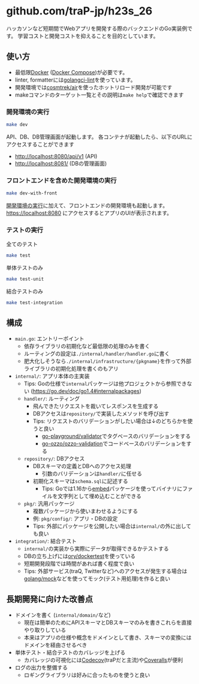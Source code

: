 # github.com/traP-jp/h23s_26

ハッカソンなど短期間でWebアプリを開発する際のバックエンドのGo実装例です。
学習コストと開発コストを抑えることを目的としています。

## 使い方

- 最低限[Docker](https://www.docker.com/) ([Docker Compose](https://docs.docker.com/compose/))が必要です。
- linter, formatterには[golangci-lint](https://golangci-lint.run/)を使っています。
- 開発環境では[cosmtrek/air](https://github.com/cosmtrek/air)を使ったホットリロード開発が可能です
- makeコマンドのターゲット一覧とその説明は`make help`で確認できます

### 開発環境の実行

```sh
make dev
```

API、DB、DB管理画面が起動します。
各コンテナが起動したら、以下のURLにアクセスすることができます

- <http://localhost:8080/api/v1> (API)
- <http://localhost:8081/> (DBの管理画面)

### フロントエンドを含めた開発環境の実行

```sh
make dev-with-front
```

[開発環境の実行](#開発環境の実行)に加えて、フロントエンドの開発環境も起動します。
<https://localhost:8080> にアクセスするとアプリのUIが表示されます。

### テストの実行

全てのテスト

```sh
make test
```

単体テストのみ

```sh
make test-unit
```

結合テストのみ

```sh
make test-integration
```

## 構成

- `main.go`: エントリーポイント
  - 依存ライブラリの初期化など最低限の処理のみを書く
  - ルーティングの設定は`./internal/handler/handler.go`に書く
  - 肥大化しそうなら`./internal/infrastructure/{pkgname}`を作って外部ライブラリの初期化処理を書くのもアリ
- `internal/`: アプリ本体の主実装
  - Tips: Goの仕様で`internal`パッケージは他プロジェクトから参照できない (<https://go.dev/doc/go1.4#internalpackages>)
  - `handler/`: ルーティング
    - 飛んできたリクエストを裁いてレスポンスを生成する
    - DBアクセスは`repository/`で実装したメソッドを呼び出す
    - Tips: リクエストのバリデーションがしたい場合は↓のどちらかを使うと良い
      - [go-playground/validator](https://github.com/go-playground/validator)でタグベースのバリデーションをする
      - [go-ozzo/ozzo-validation](https://github.com/go-ozzo/ozzo-validation)でコードベースのバリデーションをする
  - `repository/`: DBアクセス
    - DBスキーマの定義とDBへのアクセス処理
      - 引数のバリデーションは`handler/`に任せる
    - 初期化スキーマは`schema.sql`に記述する
      - Tips: Goでは1.16から[embed](https://pkg.go.dev/embed)パッケージを使ってバイナリにファイルを文字列として埋め込むことができる
  - `pkg/`: 汎用パッケージ
    - 複数パッケージから使いまわせるようにする
    - 例: `pkg/config/`: アプリ・DBの設定
    - Tips: 外部にパッケージを公開したい場合は`internal/`の外に出しても良い
- `integration/`: 結合テスト
  - `internal/`の実装から実際にデータが取得できるかテストする
  - DBの立ち上げには[ory/dockertest](https://github.com/ory/dockertest)を使っている
  - 短期開発段階では時間があれば書く程度で良い
  - Tips: 外部サービス(traQ, Twitterなど)へのアクセスが発生する場合は[golang/mock](https://github.com/golang/mock)などを使ってモック(テスト用処理)を作ると良い

## 長期開発に向けた改善点

- ドメインを書く (`internal/domain/`など)
  - 現在は簡単のためにAPIスキーマとDBスキーマのみを書きこれらを直接やり取りしている
  - 本来はアプリの仕様や概念をドメインとして書き、スキーマの変換にはドメインを経由させるべき
- 単体テスト・結合テストのカバレッジを上げる
  - カバレッジの可視化には[Codecov](https://codecov.io)(traPだと主流)や[Coveralls](https://coveralls.io)が便利
- ログの出力を整備する
  - ロギングライブラリは好みに合ったものを使うと良い
